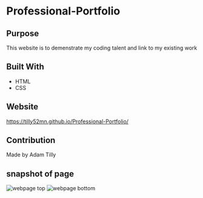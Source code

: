 # Professional-Portfolio

## Purpose
This website is to demenstrate my coding talent and link to my existing work

## Built With
* HTML
* CSS

## Website
https://tilly52mn.github.io/Professional-Portfolio/

## Contribution
Made by Adam Tilly

## snapshot of page
![webpage top](Capture.png)
![webpage bottom](Capture2.png)